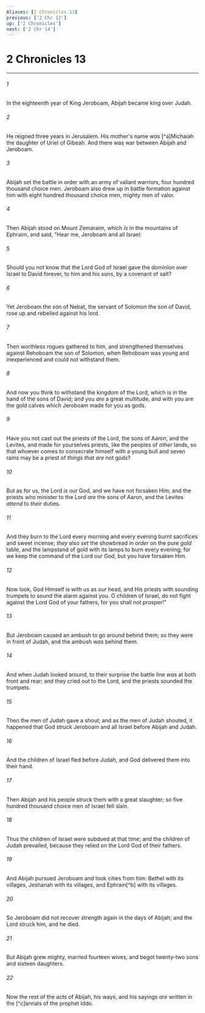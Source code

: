 ```yaml
---
Aliases: [2 Chronicles 13]
previous: ['2 Chr 12']
up: ['2 Chronicles']
next: ['2 Chr 14']
---
```

# 2 Chronicles 13

***


###### 1 
In the eighteenth year of King Jeroboam, Abijah became king over Judah. 

###### 2 
He reigned three years in Jerusalem. His mother's name _was_ [^a]Michaiah the daughter of Uriel of Gibeah. And there was war between Abijah and Jeroboam. 

###### 3 
Abijah set the battle in order with an army of valiant warriors, four hundred thousand choice men. Jeroboam also drew up in battle formation against him with eight hundred thousand choice men, mighty men of valor. 

###### 4 
Then Abijah stood on Mount Zemaraim, which _is_ in the mountains of Ephraim, and said, "Hear me, Jeroboam and all Israel: 

###### 5 
Should you not know that the Lord God of Israel gave the dominion over Israel to David forever, to him and his sons, by a covenant of salt? 

###### 6 
Yet Jeroboam the son of Nebat, the servant of Solomon the son of David, rose up and rebelled against his lord. 

###### 7 
Then worthless rogues gathered to him, and strengthened themselves against Rehoboam the son of Solomon, when Rehoboam was young and inexperienced and could not withstand them. 

###### 8 
And now you think to withstand the kingdom of the Lord, which is in the hand of the sons of David; and you _are_ a great multitude, and with you are the gold calves which Jeroboam made for you as gods. 

###### 9 
Have you not cast out the priests of the Lord, the sons of Aaron, and the Levites, and made for yourselves priests, like the peoples of _other_ lands, so that whoever comes to consecrate himself with a young bull and seven rams may be a priest of _things that are_ not gods? 

###### 10 
But as for us, the Lord _is_ our God, and we have not forsaken Him; and the priests who minister to the Lord _are_ the sons of Aaron, and the Levites _attend_ to _their_ duties. 

###### 11 
And they burn to the Lord every morning and every evening burnt sacrifices and sweet incense; _they_ also _set_ the showbread _in order on_ the pure _gold_ table, and the lampstand of gold with its lamps to burn every evening; for we keep the command of the Lord our God, but you have forsaken Him. 

###### 12 
Now look, God Himself is with us as _our_ head, and His priests with sounding trumpets to sound the alarm against you. O children of Israel, do not fight against the Lord God of your fathers, for you shall not prosper!" 

###### 13 
But Jeroboam caused an ambush to go around behind them; so they were in front of Judah, and the ambush _was_ behind them. 

###### 14 
And when Judah looked around, to their surprise the battle line _was_ at both front and rear; and they cried out to the Lord, and the priests sounded the trumpets. 

###### 15 
Then the men of Judah gave a shout; and as the men of Judah shouted, it happened that God struck Jeroboam and all Israel before Abijah and Judah. 

###### 16 
And the children of Israel fled before Judah, and God delivered them into their hand. 

###### 17 
Then Abijah and his people struck them with a great slaughter; so five hundred thousand choice men of Israel fell slain. 

###### 18 
Thus the children of Israel were subdued at that time; and the children of Judah prevailed, because they relied on the Lord God of their fathers. 

###### 19 
And Abijah pursued Jeroboam and took cities from him: Bethel with its villages, Jeshanah with its villages, and Ephrain[^b] with its villages. 

###### 20 
So Jeroboam did not recover strength again in the days of Abijah; and the Lord struck him, and he died. 

###### 21 
But Abijah grew mighty, married fourteen wives, and begot twenty-two sons and sixteen daughters. 

###### 22 
Now the rest of the acts of Abijah, his ways, and his sayings _are_ written in the [^c]annals of the prophet Iddo.
